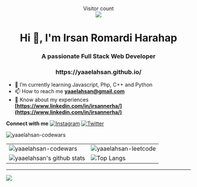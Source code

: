 <!--
**yaaelahsan/yaaelahsan** is a ✨ _special_ ✨ repository because its `README.md` (this file) appears on your GitHub profile.

Here are some ideas to get you started:

- 🔭 I’m currently working on ...
- 🌱 I’m currently learning ...
- 👯 I’m looking to collaborate on ...
- 🤔 I’m looking for help with ...
- 💬 Ask me about ...
- 📫 How to reach me: ...
- 😄 Pronouns: ...
- ⚡ Fun fact: ...
-->

<p align="center"> 
  Visitor count<br>
  <img src="https://profile-counter.glitch.me/yaaelahsan/count.svg" />
</p>
<h1 align="center">Hi 👋, I'm Irsan Romardi Harahap</h1>
<h3 align="center">A passionate Full Stack Web Developer</h3>
<h3 align="center">https://yaaelahsan.github.io/</h3>

- 🌱 I’m currently learning Javascript, Php, C++ and Python
- 📫 How to reach me **yaaelahsan@gmail.com**
- 📄 Know about my experiences **[https://www.linkedin.com/in/irsannerha/](https://www.linkedin.com/in/irsannerha/)**

 <b>Connect with me</b>
 <a href="https://www.instagram.com/yaaelahsan" target="_blank"><img src="https://img.shields.io/badge/Instagram-%23E4405F.svg?&style=flat-square&logo=instagram&logoColor=white" alt="Instagram"></a>
<a href="https://twitter.com/yaaelahsan" target="_blank"><img src="https://img.shields.io/badge/Twitter-%231877F2.svg?&style=flat-square&logo=Twitter&logoColor=white" alt="Twitter"></a>
<table border="0">
   <p><img align="center" src="https://www.codewars.com/users/yaaelahsan/badges/large" alt="yaaelahsan-codewars" /></p>
  <tr>
    <td><img align="center" src="https://nirzak-streak-stats.vercel.app/?user=yaaelahsan&theme=radical&hide_border=false" alt="yaaelahsan-codewars" /></td>
     <td><img align="center" src="https://leetcard.jacoblin.cool/yaaelahsan?theme=radical&hide_border=false" alt="yaaelahsan-leetcode" /></td>
    </tr>
 <tr>
     <td><img alt="yaaelahsan's github stats" src="https://github-readme-stats.vercel.app/api?username=yaaelahsan&&theme=radical"/></td>
    <td><img align="center" alt="Top Langs" src="https://github-readme-stats.vercel.app/api/top-langs/?username=yaaelahsan&layout=compact&hide_border=false&theme=radical"/></td>
 </tr>
</table>

---
[![](https://visitcount.itsvg.in/api?id=yaaelahsan&icon=2&color=0)](https://visitcount.itsvg.in)

<!-- Proudly created with GPRM ( https://gprm.itsvg.in ) -->
